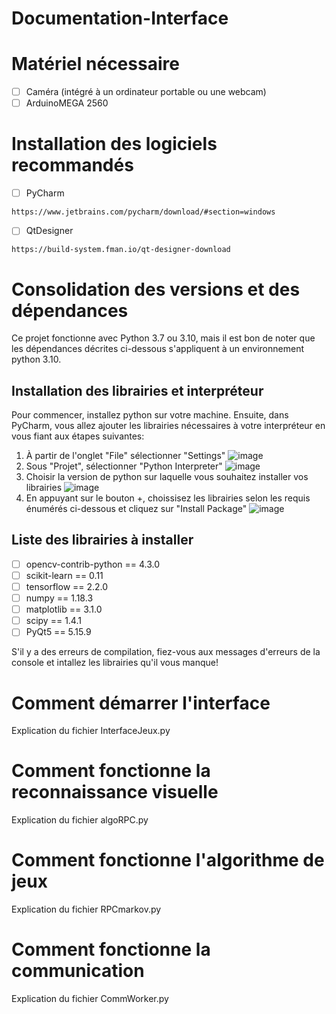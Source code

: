 # Documentation-Interface

# Matériel nécessaire
- [ ] Caméra (intégré à un ordinateur portable ou une webcam)
- [ ] ArduinoMEGA 2560

# Installation des logiciels recommandés
- [ ] PyCharm
 ```
 https://www.jetbrains.com/pycharm/download/#section=windows
 ```
- [ ] QtDesigner
 ```
 https://build-system.fman.io/qt-designer-download
 ```

# Consolidation des versions et des dépendances
Ce projet fonctionne avec Python 3.7 ou 3.10, mais il est bon de noter que les dépendances décrites ci-dessous s'appliquent à un environnement python 3.10.

## Installation des librairies et interpréteur
Pour commencer, installez python sur votre machine.
Ensuite, dans PyCharm, vous allez ajouter les librairies nécessaires à votre interpréteur en vous fiant aux étapes suivantes:

1. À partir de l'onglet "File" sélectionner "Settings"
![image](https://user-images.githubusercontent.com/78489554/231928591-a2edf1bb-d9a8-4217-9c32-915a99832dc9.png)
2. Sous "Projet", sélectionner "Python Interpreter"
![image](https://user-images.githubusercontent.com/78489554/231928687-0256b4aa-de0a-4f44-8e68-8581bc0e26aa.png)
3. Choisir la version de python sur laquelle vous souhaitez installer vos librairies
![image](https://user-images.githubusercontent.com/78489554/232065544-888e7708-50fd-4de8-8ea1-8e20b2ef9fbf.png) 
4. En appuyant sur le bouton +, choissisez les librairies selon les requis énumérés ci-dessous et cliquez sur "Install Package"
![image](https://user-images.githubusercontent.com/78489554/231928832-087234c2-b583-47e6-889c-7f370e3d3fc6.png)

## Liste des librairies à installer
- [ ] opencv-contrib-python == 4.3.0
- [ ] scikit-learn == 0.11
- [ ] tensorflow == 2.2.0
- [ ] numpy == 1.18.3
- [ ] matplotlib == 3.1.0
- [ ] scipy == 1.4.1
- [ ] PyQt5 == 5.15.9

S'il y a des erreurs de compilation, fiez-vous aux messages d'erreurs de la console et intallez les librairies qu'il vous manque!

# Comment démarrer l'interface
Explication du fichier InterfaceJeux.py

# Comment fonctionne la reconnaissance visuelle
Explication du fichier algoRPC.py

# Comment fonctionne l'algorithme de jeux
Explication du fichier RPCmarkov.py

# Comment fonctionne la communication
Explication du fichier CommWorker.py
